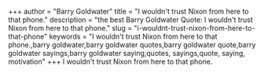 +++
author = "Barry Goldwater"
title = "I wouldn't trust Nixon from here to that phone."
description = "the best Barry Goldwater Quote: I wouldn't trust Nixon from here to that phone."
slug = "i-wouldnt-trust-nixon-from-here-to-that-phone"
keywords = "I wouldn't trust Nixon from here to that phone.,barry goldwater,barry goldwater quotes,barry goldwater quote,barry goldwater sayings,barry goldwater saying,quotes, sayings,quote, saying, motivation"
+++
I wouldn't trust Nixon from here to that phone.
